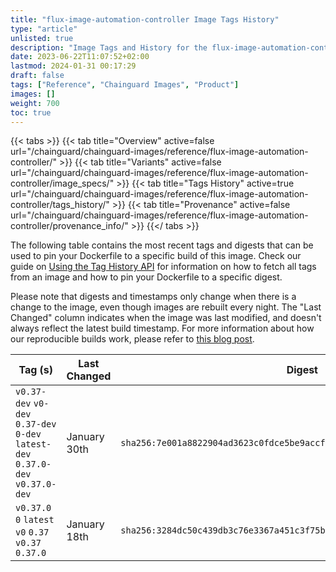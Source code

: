 ```yaml
---
title: "flux-image-automation-controller Image Tags History"
type: "article"
unlisted: true
description: "Image Tags and History for the flux-image-automation-controller Chainguard Image"
date: 2023-06-22T11:07:52+02:00
lastmod: 2024-01-31 00:17:29
draft: false
tags: ["Reference", "Chainguard Images", "Product"]
images: []
weight: 700
toc: true
---
```


{{< tabs >}}
{{< tab title="Overview" active=false url="/chainguard/chainguard-images/reference/flux-image-automation-controller/" >}}
{{< tab title="Variants" active=false url="/chainguard/chainguard-images/reference/flux-image-automation-controller/image_specs/" >}}
{{< tab title="Tags History" active=true url="/chainguard/chainguard-images/reference/flux-image-automation-controller/tags_history/" >}}
{{< tab title="Provenance" active=false url="/chainguard/chainguard-images/reference/flux-image-automation-controller/provenance_info/" >}}
{{</ tabs >}}

The following table contains the most recent tags and digests that can be used to pin your Dockerfile to a specific build of this image. Check our guide on [Using the Tag History API](/chainguard/chainguard-images/using-the-tag-history-api/) for information on how to fetch all tags from an image and how to pin your Dockerfile to a specific digest.

Please note that digests and timestamps only change when there is a change to the image, even though images are rebuilt every night. The "Last Changed" column indicates when the image was last modified, and doesn't always reflect the latest build timestamp. For more information about how our reproducible builds work, please refer to [this blog post](https://www.chainguard.dev/unchained/reproducing-chainguards-reproducible-image-builds).

| Tag (s)                                                                          | Last Changed | Digest                                                                    |
|----------------------------------------------------------------------------------|--------------|---------------------------------------------------------------------------|
|  `v0.37-dev` `v0-dev` `0.37-dev` `0-dev` `latest-dev` `0.37.0-dev` `v0.37.0-dev` | January 30th | `sha256:7e001a8822904ad3623c0fdce5be9accf85580424b41635ad911dd7a54fe5a11` |
|  `v0.37.0` `0` `latest` `v0` `0.37` `v0.37` `0.37.0`                             | January 18th | `sha256:3284dc50c439db3c76e3367a451c3f75ba0ac08413e6aafe2b704375a8877631` |

